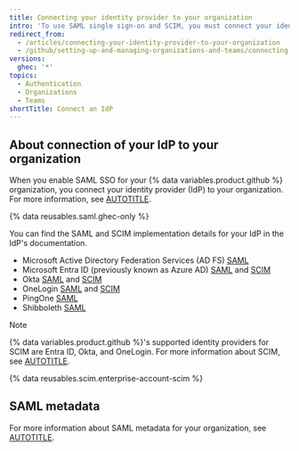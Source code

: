 ```yaml
---
title: Connecting your identity provider to your organization
intro: 'To use SAML single sign-on and SCIM, you must connect your identity provider (IdP) to your organization on {% data variables.product.github %}.'
redirect_from:
  - /articles/connecting-your-identity-provider-to-your-organization
  - /github/setting-up-and-managing-organizations-and-teams/connecting-your-identity-provider-to-your-organization
versions:
  ghec: '*'
topics:
  - Authentication
  - Organizations
  - Teams
shortTitle: Connect an IdP
---
```


## About connection of your IdP to your organization

When you enable SAML SSO for your {% data variables.product.github %} organization, you connect your identity provider (IdP) to your organization. For more information, see [AUTOTITLE](/organizations/managing-saml-single-sign-on-for-your-organization/enabling-and-testing-saml-single-sign-on-for-your-organization).

{% data reusables.saml.ghec-only %}

You can find the SAML and SCIM implementation details for your IdP in the IdP's documentation.
* Microsoft Active Directory Federation Services (AD FS) [SAML](https://docs.microsoft.com/windows-server/identity/active-directory-federation-services)
* Microsoft Entra ID (previously known as Azure AD) [SAML](https://docs.microsoft.com/azure/active-directory/active-directory-saas-github-tutorial) and [SCIM](https://docs.microsoft.com/azure/active-directory/active-directory-saas-github-provisioning-tutorial)
* Okta [SAML](https://saml-doc.okta.com/SAML_Docs/How-to-Configure-SAML-2.0-for-Github-com.html) and [SCIM](https://developer.okta.com/standards/SCIM/)
* OneLogin [SAML](https://onelogin.service-now.com/support?id=kb_article&sys_id=2929ddcfdbdc5700d5505eea4b9619c6) and [SCIM](https://onelogin.service-now.com/support?id=kb_article&sys_id=5aa91d03db109700d5505eea4b96197e)
* PingOne [SAML](https://support.pingidentity.com/s/marketplace-integration/a7i1W0000004ID3QAM/github-connector)
* Shibboleth [SAML](https://shibboleth.atlassian.net/wiki/spaces/IDP4/overview)

> [!NOTE]
> {% data variables.product.github %}'s supported identity providers for SCIM are Entra ID, Okta, and OneLogin. For more information about SCIM, see [AUTOTITLE](/organizations/managing-saml-single-sign-on-for-your-organization/about-scim-for-organizations).
>
> {% data reusables.scim.enterprise-account-scim %}

## SAML metadata

For more information about SAML metadata for your organization, see [AUTOTITLE](/admin/identity-and-access-management/using-saml-for-enterprise-iam/saml-configuration-reference).
